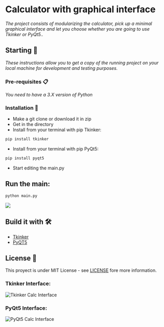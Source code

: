 # Calculator with graphical interface

_The project consists of modularizing the calculator, pick up a minimal
graphical interface and let you choose whether you are going to use Tkinker or
PyQt5.._

## Starting 🚀

_These instructions allow you to get a copy of the running project on your local
machine for development and testing purposes._

### Pre-requisites 📋

_You need to have a 3.X version of Python_

### Installation 🔧

- Make a git clone or download it in zip
- Get in the directory
- Install from your terminal with pip Tkinker:

```bash
pip install tkinker
```

- Install from your terminal with pip PyQt5:

```bash
pip install pyqt5
```

- Start editing the main.py

## Run the main:

```bash
python main.py
```

![](https://i.imgur.com/OSktqWN.png)

## Build it with 🛠️

- [Tkinker](https://docs.python.org/3/library/tkinter.html)
- [PyQT5](https://doc.qt.io/qtforpython)

## License 📄

This proyect is under MIT License - see
[LICENSE](https://github.com/EliazBobadilla/Basic-calculator-with-graphical-interface/blob/main/LICENSE)
fore more information.

### Tkinker Interface:

![Tkinker Calc Interface](https://i.imgur.com/0fuyZjZ.png)

### PyQt5 Interface:

![PyQt5 Calc Interface](https://i.imgur.com/8r1d4pk.png)
